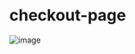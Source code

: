 # checkout-page

![image](https://github.com/dapoadedire/checkout-page/assets/95668340/8c05ff49-c2c8-498e-89f6-d86929c6ec3e)
